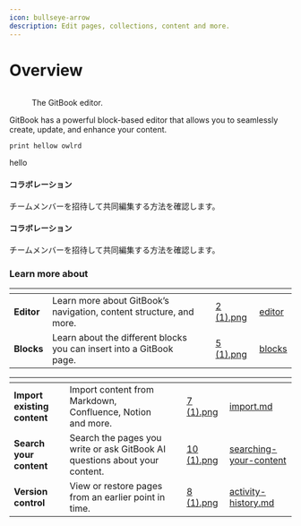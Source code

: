 ```yaml
---
icon: bullseye-arrow
description: Edit pages, collections, content and more.
---
```


# Overview

<div data-full-width="false"><figure><img src="../.gitbook/assets/editor-overview.png" alt=""><figcaption><p>The GitBook editor.</p></figcaption></figure></div>

GitBook has a powerful block-based editor that allows you to seamlessly create, update, and enhance your content.



```
print hellow owlrd
```





hello

#### コラボレーション

チームメンバーを招待して共同編集する方法を確認します。

#### コラボレーション

チームメンバーを招待して共同編集する方法を確認します。

### Learn more about

<table data-card-size="large" data-view="cards"><thead><tr><th></th><th></th><th></th><th data-hidden data-card-cover data-type="files"></th><th data-hidden data-card-target data-type="content-ref"></th></tr></thead><tbody><tr><td><strong>Editor</strong></td><td>Learn more about GitBook’s navigation, content structure, and more.</td><td></td><td><a href="../.gitbook/assets/2 (1).png">2 (1).png</a></td><td><a href="editor/">editor</a></td></tr><tr><td><strong>Blocks</strong></td><td>Learn about the different blocks you can insert into a GitBook page.</td><td></td><td><a href="../.gitbook/assets/5 (1).png">5 (1).png</a></td><td><a href="blocks/">blocks</a></td></tr></tbody></table>

<table data-view="cards"><thead><tr><th></th><th></th><th></th><th data-hidden data-card-cover data-type="files"></th><th data-hidden data-card-target data-type="content-ref"></th></tr></thead><tbody><tr><td><strong>Import existing content</strong></td><td>Import content from Markdown, Confluence, Notion and more.</td><td></td><td><a href="../.gitbook/assets/7 (1).png">7 (1).png</a></td><td><a href="import.md">import.md</a></td></tr><tr><td><strong>Search your content</strong></td><td>Search the pages you write or ask GitBook AI questions about your content.</td><td></td><td><a href="../.gitbook/assets/10 (1).png">10 (1).png</a></td><td><a href="searching-your-content/">searching-your-content</a></td></tr><tr><td><strong>Version control</strong></td><td>View or restore pages from an earlier point in time.</td><td></td><td><a href="../.gitbook/assets/8 (1).png">8 (1).png</a></td><td><a href="activity-history.md">activity-history.md</a></td></tr></tbody></table>
